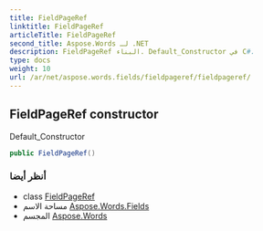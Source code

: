```yaml
---
title: FieldPageRef
linktitle: FieldPageRef
articleTitle: FieldPageRef
second_title: Aspose.Words لـ .NET
description: FieldPageRef البناء. Default_Constructor في C#.
type: docs
weight: 10
url: /ar/net/aspose.words.fields/fieldpageref/fieldpageref/
---
```

## FieldPageRef constructor

Default_Constructor

```csharp
public FieldPageRef()
```

### أنظر أيضا

* class [FieldPageRef](../)
* مساحة الاسم [Aspose.Words.Fields](../../../aspose.words.fields/)
* المجسم [Aspose.Words](../../../)
